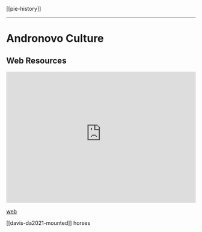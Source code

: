 [[pie-history]]

---
# Andronovo Culture
## Web Resources
<iframe width="100%" height="350" frameborder="0" allow="accelerometer; autoplay; clipboard-write; encrypted-media; gyroscope; picture-in-picture" allowfullscreen src="https://www.indo-european-connection.com/science/andronovo-culture"></iframe>

[web](https://www.indo-european-connection.com/science/andronovo-culture)


[[davis-da2021-mounted]] horses
